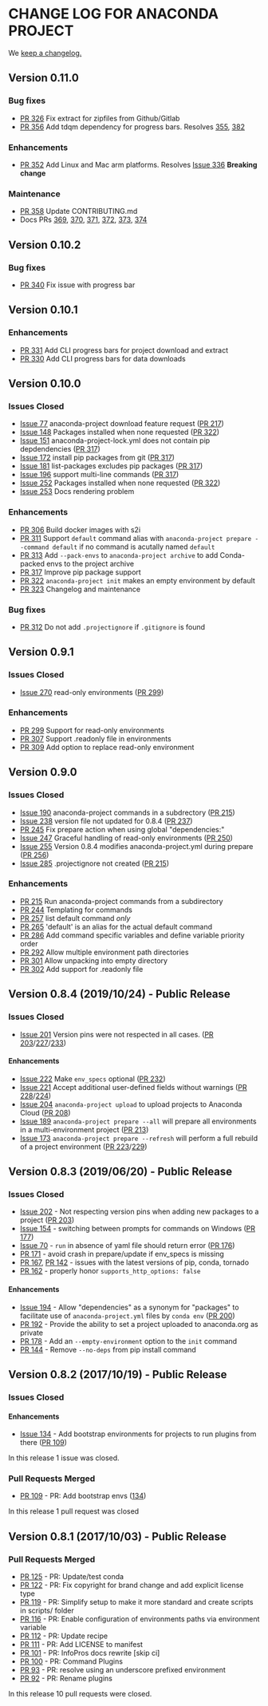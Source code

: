 # CHANGE LOG FOR ANACONDA PROJECT

We [keep a changelog.](http://keepachangelog.com/)

## Version 0.11.0

### Bug fixes

* [PR 326](https://github.com/Anaconda-Platform/anaconda-project/pull/326) Fix extract for zipfiles from Github/Gitlab
* [PR 356](https://github.com/Anaconda-Platform/anaconda-project/pull/356) Add tdqm dependency for progress bars. Resolves [355](https://github.com/Anaconda-Platform/anaconda-project/issues/355), [382](https://github.com/Anaconda-Platform/anaconda-project/issues/382)

### Enhancements

* [PR 352](https://github.com/Anaconda-Platform/anaconda-project/pull/352) Add Linux and Mac arm platforms. Resolves [Issue 336](https://github.com/Anaconda-Platform/anaconda-project/issues/336) **Breaking change**

### Maintenance

* [PR 358](https://github.com/Anaconda-Platform/anaconda-project/pull/358) Update CONTRIBUTING.md
* Docs PRs [369](https://github.com/Anaconda-Platform/anaconda-project/pull/369), [370](https://github.com/Anaconda-Platform/anaconda-project/pull/370), [371](https://github.com/Anaconda-Platform/anaconda-project/pull/371), [372](https://github.com/Anaconda-Platform/anaconda-project/pull/372), [373](https://github.com/Anaconda-Platform/anaconda-project/pull/373), [374](https://github.com/Anaconda-Platform/anaconda-project/pull/374)

## Version 0.10.2

### Bug fixes

* [PR 340](https://github.com/Anaconda-Platform/anaconda-project/pull/340) Fix issue with progress bar


## Version 0.10.1

### Enhancements

* [PR 331](https://github.com/Anaconda-Platform/anaconda-project/pull/331) Add CLI progress bars for project download and extract
* [PR 330](https://github.com/Anaconda-Platform/anaconda-project/pull/330) Add CLI progress bars for data downloads

## Version 0.10.0

### Issues Closed

* [Issue 77](https://github.com/Anaconda-Platform/anaconda-project/issues/77) anaconda-project download feature request ([PR 217](https://github.com/Anaconda-Platform/anaconda-project/pull/217))
* [Issue 148](https://github.com/Anaconda-Platform/anaconda-project/issues/148) Packages installed when none requested ([PR 322](https://github.com/Anaconda-Platform/anaconda-project/pull/322))
* [Issue 151](https://github.com/Anaconda-Platform/anaconda-project/issues/151) anaconda-project-lock.yml does not contain pip depdendencies ([PR 317](https://github.com/Anaconda-Platform/anaconda-project/pull/317))
* [Issue 172](https://github.com/Anaconda-Platform/anaconda-project/issues/172) install pip packages from git ([PR 317](https://github.com/Anaconda-Platform/anaconda-project/pull/317))
* [Issue 181](https://github.com/Anaconda-Platform/anaconda-project/issues/181) list-packages excludes pip packages ([PR 317](https://github.com/Anaconda-Platform/anaconda-project/pull/317))
* [Issue 196](https://github.com/Anaconda-Platform/anaconda-project/issues/196) support multi-line commands ([PR 317](https://github.com/Anaconda-Platform/anaconda-project/pull/317))
* [Issue 252](https://github.com/Anaconda-Platform/anaconda-project/issues/252) Packages installed when none requested ([PR 322](https://github.com/Anaconda-Platform/anaconda-project/pull/322))
* [Issue 253](https://github.com/Anaconda-Platform/anaconda-project/issues/253) Docs rendering problem

### Enhancements

* [PR 306](https://github.com/Anaconda-Platform/anaconda-project/pull/306) Build docker images with s2i
* [PR 311](https://github.com/Anaconda-Platform/anaconda-project/pull/311) Support `default` command alias with `anaconda-project prepare --command default` if no command is acutally named `default`
* [PR 313](https://github.com/Anaconda-Platform/anaconda-project/pull/313) Add `--pack-envs` to `anaconda-project archive` to add Conda-packed envs to the project archive
* [PR 317](https://github.com/Anaconda-Platform/anaconda-project/pull/317) Improve pip package support
* [PR 322](https://github.com/Anaconda-Platform/anaconda-project/pull/322) `anaconda-project init` makes an empty environment by default
* [PR 323](https://github.com/Anaconda-Platform/anaconda-project/pull/323) Changelog and maintenance

### Bug fixes

* [PR 312](https://github.com/Anaconda-Platform/anaconda-project/pull/312) Do not add `.projectignore` if `.gitignore` is found

## Version 0.9.1

### Issues Closed

* [Issue 270](https://github.com/Anaconda-Platform/anaconda-project/issues/270) read-only environments ([PR 299](https://github.com/Anaconda-Platform/anaconda-project/pull/299))


### Enhancements

* [PR 299](https://github.com/Anaconda-Platform/anaconda-project/pull/299) Support for read-only environments 
* [PR 307](https://github.com/Anaconda-Platform/anaconda-project/pull/307) Support .readonly file in environments
* [PR 309](https://github.com/Anaconda-Platform/anaconda-project/pull/309) Add option to replace read-only environment

## Version 0.9.0

### Issues Closed

* [Issue 190](https://github.com/Anaconda-Platform/anaconda-project/issues/238) anaconda-project commands in a subdrectory ([PR 215](https://github.com/Anaconda-Platform/anaconda-project/pull/215))
* [Issue 238](https://github.com/Anaconda-Platform/anaconda-project/issues/238) version file not updated for 0.8.4 ([PR 237](https://github.com/Anaconda-Platform/anaconda-project/pull/237))
* [PR 245](https://github.com/Anaconda-Platform/anaconda-project/pull/245) Fix prepare action when using global "dependencies:"
* [Issue 247](https://github.com/Anaconda-Platform/anaconda-project/issues/247) Graceful handling of read-only environments ([PR 250](https://github.com/Anaconda-Platform/anaconda-project/pull/250))
* [Issue 255](https://github.com/Anaconda-Platform/anaconda-project/issues/255) Version 0.8.4 modifies anaconda-project.yml during prepare ([PR 256](https://github.com/Anaconda-Platform/anaconda-project/pull/256))
* [Issue 285](https://github.com/Anaconda-Platform/anaconda-project/issues/285) .projectignore not created ([PR 215](https://github.com/Anaconda-Platform/anaconda-project/pull/215))

### Enhancements

* [PR 215](https://github.com/Anaconda-Platform/anaconda-project/pull/215) Run anaconda-project commands from a subdirectory
* [PR 244](https://github.com/Anaconda-Platform/anaconda-project/pull/244) Templating for commands
* [PR 257](https://github.com/Anaconda-Platform/anaconda-project/pull/257) list default command *only*
* [PR 265](https://github.com/Anaconda-Platform/anaconda-project/pull/265) 'default' is an alias for the actual default command
* [PR 286](https://github.com/Anaconda-Platform/anaconda-project/pull/286) Add command specific variables and define variable priority order
* [PR 292](https://github.com/Anaconda-Platform/anaconda-project/pull/292) Allow multiple environment path directories
* [PR 301](https://github.com/Anaconda-Platform/anaconda-project/pull/301) Allow unpacking into empty directory 
* [PR 302](https://github.com/Anaconda-Platform/anaconda-project/pull/302) Add support for .readonly file


## Version 0.8.4 (2019/10/24) - Public Release

### Issues Closed

* [Issue 201](https://github.com/Anaconda-Platform/anaconda-project/issues/201) Version pins were not respected in all cases. ([PR 203](https://github.com/Anaconda-Platform/anaconda-project/pull/203)/[227](https://github.com/Anaconda-Platform/anaconda-project/pull/227)/[233](https://github.com/Anaconda-Platform/anaconda-project/pull/233))

#### Enhancements

* [Issue 222](https://github.com/Anaconda-Platform/anaconda-project/issues/222) Make `env_specs` optional ([PR 232](https://github.com/Anaconda-Platform/anaconda-project/pull/232))
* [Issue 221](https://github.com/Anaconda-Platform/anaconda-project/issues/221) Accept additional user-defined fields without warnings ([PR 228](https://github.com/Anaconda-Platform/anaconda-project/pull/228)/[224](https://github.com/Anaconda-Platform/anaconda-project/pull/224))
* [Issue 204](https://github.com/Anaconda-Platform/anaconda-project/issues/204) `anaconda-project upload` to upload projects to Anaconda Cloud ([PR 208](https://github.com/Anaconda-Platform/anaconda-project/pull/208))
* [Issue 189](https://github.com/Anaconda-Platform/anaconda-project/issues/189) `anaconda-project prepare --all` will prepare all environments in a multi-environment project ([PR 213](https://github.com/Anaconda-Platform/anaconda-project/pull/213))
* [Issue 173](https://github.com/Anaconda-Platform/anaconda-project/issues/173) `anaconda-project prepare --refresh` will perform a full rebuild of a project environment ([PR 223](https://github.com/Anaconda-Platform/anaconda-project/pull/223)/[229](https://github.com/Anaconda-Platform/anaconda-project/pull/229))

## Version 0.8.3 (2019/06/20) - Public Release

### Issues Closed

* [Issue 202](https://github.com/Anaconda-Platform/anaconda-project/issues/201) - Not respecting version pins when adding new packages to a project ([PR 203](https://github.com/Anaconda-Platform/anaconda-project/pull/203))
* [Issue 154](https://github.com/Anaconda-Platform/anaconda-project/issues/154) - switching between prompts for commands on Windows ([PR 177](https://github.com/Anaconda-Platform/anaconda-project/pull/177))
* [Issue 70](https://github.com/Anaconda-Platform/anaconda-project/issues/70) - `run` in absence of yaml file should return error ([PR 176](https://github.com/Anaconda-Platform/anaconda-project/pull/176))
* [PR 171](https://github.com/Anaconda-Platform/anaconda-project/pull/171) - avoid crash in prepare/update if env_specs is missing
* [PR 167](https://github.com/Anaconda-Platform/anaconda-project/pull/167), [PR 142](https://github.com/Anaconda-Platform/anaconda-project/pull/142) - issues with the latest versions of pip, conda, tornado
* [PR 162](https://github.com/Anaconda-Platform/anaconda-project/pull/162) - properly honor `supports_http_options: false`

#### Enhancements

* [Issue 194](https://github.com/Anaconda-Platform/anaconda-project/issues/194) - Allow "dependencies" as a synonym for "packages" to facilitate use of `anaconda-project.yml` files by `conda env` ([PR 200](https://github.com/Anaconda-Platform/anaconda-project/pull/200))
* [PR 192](https://github.com/Anaconda-Platform/anaconda-project/pull/192) - Provide the ability to set a project uploaded to anaconda.org as private
* [PR 178](https://github.com/Anaconda-Platform/anaconda-project/pull/178) - Add an `--empty-environment` option to the `init` command
* [PR 144](https://github.com/Anaconda-Platform/anaconda-project/pull/144) - Remove `--no-deps` from pip install command

## Version 0.8.2 (2017/10/19) - Public Release

### Issues Closed

#### Enhancements

* [Issue 134](https://github.com/anaconda-platform/anaconda-project/issues/134) - Add bootstrap environments for projects to run plugins from there ([PR 109](https://github.com/Anaconda-Platform/anaconda-project/pull/109))

In this release 1 issue was closed.

### Pull Requests Merged

* [PR 109](https://github.com/anaconda-platform/anaconda-project/pull/109) - PR: Add bootstrap envs ([134](https://github.com/Anaconda-Platform/anaconda-project/issues/134))

In this release 1 pull request was closed


## Version 0.8.1 (2017/10/03) - Public Release

### Pull Requests Merged

* [PR 125](https://github.com/anaconda-platform/anaconda-project/pull/125) - PR: Update/test conda
* [PR 122](https://github.com/anaconda-platform/anaconda-project/pull/122) - PR: Fix copyright for brand change and add explicit license type
* [PR 119](https://github.com/anaconda-platform/anaconda-project/pull/119) - PR: Simplify setup to make it more standard and create scripts in scripts/ folder
* [PR 116](https://github.com/anaconda-platform/anaconda-project/pull/116) - PR: Enable configuration of environments paths via environment variable
* [PR 112](https://github.com/anaconda-platform/anaconda-project/pull/112) - PR: Update recipe
* [PR 111](https://github.com/anaconda-platform/anaconda-project/pull/111) - PR: Add LICENSE to manifest
* [PR 101](https://github.com/anaconda-platform/anaconda-project/pull/101) - PR: InfoPros docs rewrite [skip ci]
* [PR 100](https://github.com/anaconda-platform/anaconda-project/pull/100) - PR: Command Plugins 
* [PR 93](https://github.com/anaconda-platform/anaconda-project/pull/93) - PR: resolve using an underscore prefixed environment
* [PR 92](https://github.com/anaconda-platform/anaconda-project/pull/92) - PR: Rename plugins

In this release 10 pull requests were closed.
